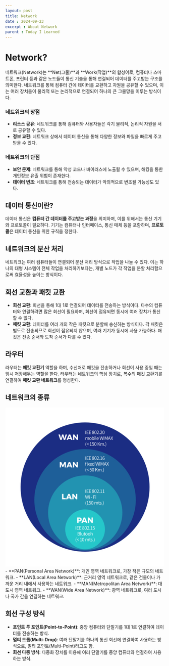```yaml
---
layout: post
title: Network
date : 2024-09-23
excerpt : About Network
parent : Today I Learned
---
```


# Network?

네트워크(Network)는 **Net(그물)**과 **Work(작업)**의 합성어로, 컴퓨터나 스마트폰, 프린터 등과 같은 노드들이 통신 기술을 통해 연결되어 데이터를 주고받는 구조를 의미한다. 네트워크를 통해 컴퓨터 간에 데이터를 교환하고 자원을 공유할 수 있으며, 이는 여러 장치들이 물리적 또는 논리적으로 연결되어 하나의 큰 그물망을 이루는 방식이다.

### 네트워크의 장점
- **리소스 공유**: 네트워크를 통해 컴퓨터와 사용자들은 각기 물리적, 논리적 자원을 서로 공유할 수 있다.
- **정보 교환**: 네트워크 상에서 데이터 통신을 통해 다양한 정보와 파일을 빠르게 주고받을 수 있다.

### 네트워크의 단점
- **보안 문제**: 네트워크를 통해 악성 코드나 바이러스에 노출될 수 있으며, 해킹을 통한 개인정보 유출 위험이 존재한다.
- **데이터 변조**: 네트워크를 통해 전송되는 데이터가 악의적으로 변조될 가능성도 있다.

## 데이터 통신이란?
데이터 통신은 **컴퓨터 간 데이터를 주고받는 과정**을 의미하며, 이를 위해서는 통신 기기와 프로토콜이 필요하다. 기기는 컴퓨터나 인터페이스, 통신 매체 등을 포함하며, **프로토콜**은 데이터 통신을 위한 규칙을 정한다.

## 네트워크의 분산 처리
네트워크는 여러 컴퓨터들이 연결되어 분산 처리 방식으로 작업을 나눌 수 있다. 이는 하나의 대형 시스템이 전체 작업을 처리하기보다는, 개별 노드가 각 작업을 분할 처리함으로써 효율성을 높이는 방식이다.

## 회선 교환과 패킷 교환
- **회선 교환**: 회선을 통해 1대 1로 연결되어 데이터를 전송하는 방식이다. 다수의 컴퓨터와 연결하려면 많은 회선이 필요하며, 회선이 점유되면 동시에 여러 장치가 통신할 수 없다.
- **패킷 교환**: 데이터를 여러 개의 작은 패킷으로 분할해 송신하는 방식이다. 각 패킷은 별도로 전송되므로 회선이 점유되지 않으며, 여러 기기가 동시에 사용 가능하다. 패킷은 전송 순서와 도착 순서가 다를 수 있다.

## 라우터
라우터는 **패킷 교환기** 역할을 하며, 수신처로 패킷을 전송하거나 회선이 사용 중일 때는 임시 저장해두는 역할을 한다. 라우터는 네트워크의 핵심 장치로, 복수의 패킷 교환기를 연결하여 **패킷 교환 네트워크**를 형성한다.

## 네트워크의 종류
<div style="text-align: center;">
    <img src="../../../assets/images/network/20240923-network-type.png" alt="Network 종류를 시각화한 이미지">
</div>- **PAN(Personal Area Network)**: 개인 영역 네트워크로, 가장 작은 규모의 네트워크.
- **LAN(Local Area Network)**: 근거리 영역 네트워크로, 같은 건물이나 가까운 거리 내에서 사용하는 네트워크.
- **MAN(Metropolitan Area Network)**: 대도시 영역 네트워크.
- **WAN(Wide Area Network)**: 광역 네트워크로, 여러 도시나 국가 간을 연결하는 네트워크.

## 회선 구성 방식
- **포인트 투 포인트(Point-to-Point)**: 중앙 컴퓨터와 단말기를 1대 1로 연결하여 데이터를 전송하는 방식.
- **멀티 드롭(Multi-Drop)**: 여러 단말기를 하나의 통신 회선에 연결하여 사용하는 방식으로, 멀티 포인트(Multi-Point)라고도 함.
- **회선 다중 방식**: 다중화 장치를 이용해 여러 단말기를 중앙 컴퓨터와 연결하여 사용하는 방식.
